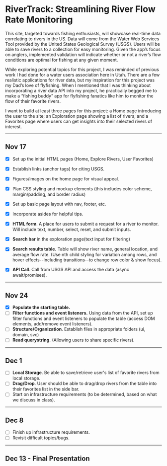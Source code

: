 # RiverTrack: Streamlining River Flow Rate Monitoring

This site, targeted towards fishing enthusiasts, will showcase real-time data correlating to rivers in the US. Data will come from the Water Web Services Tool provided by the United States Geological Survey (USGS). Users will be able to save rivers to a collection for easy monitoring. Given the app’s focus on anglers, implemented validation will indicate whether or not a river’s flow conditions are optimal for fishing at any given moment.

While exploring potential topics for this project, I was reminded of previous work I had done for a water users association here in Utah. There are a few realistic applications for river data, but my inspiration for this project was my Dad’s love of flyfishing. When I mentioned that I was thinking about incorporating a river data API into my project, he practically begged me to make a “fishing buddy” app for flyfishing fanatics like him to monitor the flow of their favorite rivers. 

I want to build at least three pages for this project: a Home page introducing the user to the site; an Exploration page showing a list of rivers; and a Favorites page where users can get insights into their selected rivers of interest.


---

## Nov 17
- [x] Set up the initial HTML pages (Home, Explore Rivers, User Favorites)
- [x] Establish links (anchor tags) for citing USGS.
- [x] Figures/images on the home page for visual appeal.

- [x] Plan CSS styling and mockup elements (this includes color scheme, margin/padding, and border radius)
- [x] Set up basic page layout with nav, footer, etc.
- [x] Incorporate asides for helpful tips.

- [x] **HTML form**. A place for users to submit a request for a river to monitor. Will include text, number, select, reset, and submit inputs.
- [x] **Search bar** in the exploration page(text input for filtering) 

- [x] **Search results table.** Table will show river name, general location, and average flow rate. (Use nth child styling for variation among rows, and hover effects--including transitions--to change row color & show focus). 
- [x] **API Call**. Call from USGS API and access the data (async await/promises).


---
## Nov 24
- [x] **Populate the starting table.**
- [ ] **Filter functions and event listeners.** Using data from the API, set up filter functions and event listeners to populate the table (access DOM elements, add/remove event listeners).
- [ ] **Structure/Organization**. Establish files in appropriate folders (ui, domain, svc)
- [ ] **Read querystring.** (Allowing users to share specific rivers).
---
## Dec 1
- [ ] **Local Storage**. Be able to save/retrieve user's list of favorite rivers from local storage.
- [ ] **Drag/Drop**. User should be able to drag/drop rivers from the table into their favorites list in the side bar.
- [ ] Start on infrastructure requirements (to be determined, based on what we discuss in class).
---
## Dec 8
- [ ] Finish up infrastructure requirements.
- [ ] Revisit difficult topics/bugs.
---
## Dec 13 - Final Presentation

